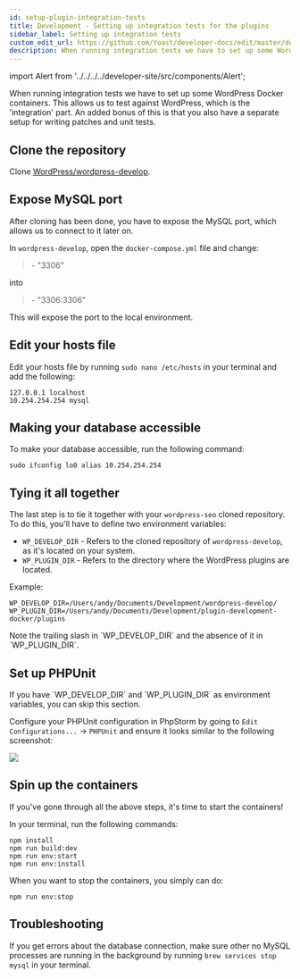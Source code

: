 ```yaml
---
id: setup-plugin-integration-tests
title: Development - Setting up integration tests for the plugins
sidebar_label: Setting up integration tests
custom_edit_url: https://github.com/Yoast/developer-docs/edit/master/docs/development/environment/setup-plugin-integration-tests.md
description: When running integration tests we have to set up some WordPress Docker containers. This allows us to test against WordPress, which is the 'integration' part.
---
```

import Alert from '../../../../developer-site/src/components/Alert';

When running integration tests we have to set up some WordPress Docker containers. This allows us to test against WordPress, which is the 'integration' part. An added bonus of this is that you also have a separate setup for writing patches and unit tests.

## Clone the repository
Clone [WordPress/wordpress-develop](https://github.com/WordPress/wordpress-develop).

## Expose MySQL port
After cloning has been done, you have to expose the MySQL port, which allows us to connect to it later on.

In `wordpress-develop`, open the `docker-compose.yml` file and change:

> \- "3306"

into

> \- "3306:3306"

This will expose the port to the local environment.

## Edit your hosts file
Edit your hosts file by running `sudo nano /etc/hosts` in your terminal and add the following:

```shell script
127.0.0.1 localhost
10.254.254.254 mysql
```

## Making your database accessible
To make your database accessible, run the following command:

```shell script
sudo ifconfig lo0 alias 10.254.254.254
```

## Tying it all together
The last step is to tie it together with your `wordpress-seo` cloned repository.
To do this, you'll have to define two environment variables:

* `WP_DEVELOP_DIR` - Refers to the cloned repository of `wordpress-develop`, as it's located on your system.
* `WP_PLUGIN_DIR` - Refers to the directory where the WordPress plugins are located.

Example:

```
WP_DEVELOP_DIR=/Users/andy/Documents/Development/wordpress-develop/
WP_PLUGIN_DIR=/Users/andy/Documents/Development/plugin-development-docker/plugins
```

<Alert type="warning">
Note the trailing slash in `WP_DEVELOP_DIR` and the absence of it in `WP_PLUGIN_DIR`.
</Alert>

## Set up PHPUnit
<Alert>
If you have `WP_DEVELOP_DIR` and `WP_PLUGIN_DIR` as environment variables, you can skip this section.
</Alert>

Configure your PHPUnit configuration in PhpStorm by going to `Edit Configurations...` -> `PHPUnit` and ensure it looks similar to the following screenshot:

![](https://lh5.googleusercontent.com/9TJaufyDOzjcM9bGn6ELSVnGTL6tfFOlW8LMoTmmOLoOtvANfN36B5kVZ72iesKy8isliFQHmSq2uMPR58FkHwRVqPCF_O9MvdEAhy4QHK1h53Kp6ppiJ83d70AUNLOSFBDvuxyv)

## Spin up the containers
If you've gone through all the above steps, it's time to start the containers!

In your terminal, run the following commands:

```shell script
npm install
npm run build:dev
npm run env:start
npm run env:install
```

When you want to stop the containers, you simply can do:

`npm run env:stop`

## Troubleshooting
If you get errors about the database connection, make sure other no MySQL processes are running in the background by running `brew services stop mysql` in your terminal.
